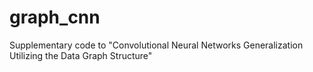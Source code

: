 # graph_cnn
Supplementary code to "Convolutional Neural Networks Generalization Utilizing the Data Graph Structure"
